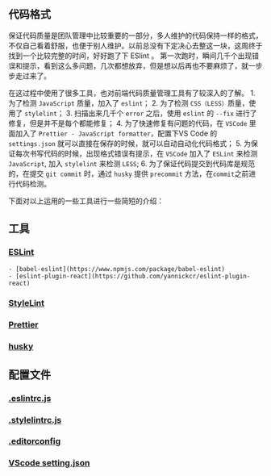 ## 代码格式

保证代码质量是团队管理中比较重要的一部分，多人维护的代码保持一样的格式，不仅自己看着舒服，也便于别人维护。以前总没有下定决心去整这一块，这周终于找到一个比较完整的时间，好好跑了下 ESlint 。
第一次跑时，瞬间几千个出现错误和提示，看到这么多问题，几次都想放弃，但是想以后再也不要麻烦了，就一步步走过来了。

在这过程中使用了很多工具，也对前端代码质量管理工具有了较深入的了解。
	1. 为了检测 `JavaScript` 质量，加入了 `eslint`；
	2. 为了检测 `CSS（LESS）`质量，使用了 `stylelint`；
	3. 扫描出来几千个 `error` 之后，使用 `eslint` 的 `--fix` 进行了修复，但是并不是每个都能修复；
	4. 为了快速修复有问题的代码，在 `VSCode` 里面加入了 `Prettier - JavaScript formatter`，配置下VS Code 的`settings.json` 就可以直接在保存的时候，就可以自动自动化代码格式；
	5. 为保证每次书写代码的时候，出现格式错误有提示，在 `VSCode` 加入了 `ESLint` 来检测 `JavaScript`, 加入 `stylelint` 来检测 `LESS`;
	6. 为了保证代码提交到代码库是规范的，在提交 `git commit` 时，通过 `husky` 提供 `precommit` 方法，在`commit`之前进行代码检测。

下面对以上运用的一些工具进行一些简短的介绍：

## 工具

### [ESLint](http://eslint.org)

	- [babel-eslint](https://www.npmjs.com/package/babel-eslint)
	- [eslint-plugin-react](https://github.com/yannickcr/eslint-plugin-react)

### [StyleLint](https://stylelint.io/)

### [Prettier](https://github.com/prettier/prettier)

### [husky](https://github.com/typicode/husky)

## 配置文件

### [.eslintrc.js]()

### [.stylelintrc.js]()

### [.editorconfig](https://github.com/editorconfig)

### [VScode setting.json]()
